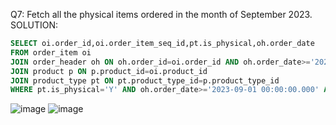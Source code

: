 Q7: Fetch all the physical items ordered in the month of September 2023.
SOLUTION:
```sql
SELECT oi.order_id,oi.order_item_seq_id,pt.is_physical,oh.order_date
FROM order_item oi
JOIN order_header oh ON oh.order_id=oi.order_id AND oh.order_date>='2023-09-01 00:00:00.000' AND oh.order_date<'2023-10-01'
JOIN product p ON p.product_id=oi.product_id
JOIN product_type pt ON pt.product_type_id=p.product_type_id
WHERE pt.is_physical='Y' AND oh.order_date>='2023-09-01 00:00:00.000' AND oh.order_date<'2023-10-01';
```
![image](https://github.com/dextro19/Training_Assignment/assets/157474091/9685a96e-ad10-47d1-a7d4-0336336a3c66)
![image](https://github.com/dextro19/Training_Assignment/assets/157474091/78015a40-81a8-47a3-8a2d-bc9095c078d9)
